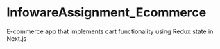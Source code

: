 # InfowareAssignment_Ecommerce
E-commerce app that implements cart functionality using Redux state in Next.js 
